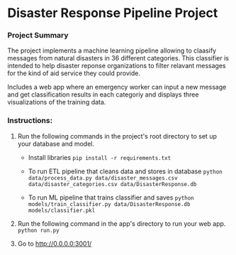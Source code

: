 # Disaster Response Pipeline Project
### Project Summary 
The project implements a machine learning pipeline allowing to claasify messages from natural disasters in 36 different categories. This classifier is intended to help disaster reponse organizations to filter relavant messages for the kind of aid service they could provide.

Includes a web app where an emergency worker can input a new message and get classification results in each categoriy and displays three visualizations of the training data.

### Instructions:
1. Run the following commands in the project's root directory to set up your database and model.
    - Install libraries
        `pip install -r requirements.txt`

    - To run ETL pipeline that cleans data and stores in database
        `python data/process_data.py data/disaster_messages.csv data/disaster_categories.csv data/DisasterResponse.db`
    - To run ML pipeline that trains classifier and saves
        `python models/train_classifier.py data/DisasterResponse.db models/classifier.pkl`

2. Run the following command in the app's directory to run your web app.
    `python run.py`

3. Go to http://0.0.0.0:3001/

